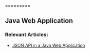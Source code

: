 =========

## Java Web Application

### Relevant Articles: 
- [JSON API in a Java Web Application](http://www.baeldung.com/json-api-java-spring-web-app)
